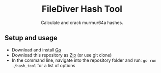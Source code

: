 <div align="center">

# FileDiver Hash Tool

Calculate and crack murmur64a hashes.
</div>

## Setup and usage
- Download and install [Go](https://go.dev/dl/)
- Download this repository as [Zip](https://github.com/xypwn/filediver/archive/refs/heads/master.zip) (or use git clone)
- In the command line, navigate into the repository folder and run: `go run ./hash_tool` for a list of options